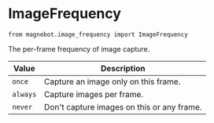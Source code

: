 # ImageFrequency

`from magnebot.image_frequency import ImageFrequency`

The per-frame frequency of image capture.

| Value | Description |
| --- | --- |
| `once` | Capture an image only on this frame. |
| `always` | Capture images per frame. |
| `never` | Don't capture images on this or any frame. |